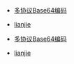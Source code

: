 

- [多协议Base64编码](https://raw.githubusercontent.com/caizilin/first/master/Eternity)
- [lianjie](https://raw.githubusercontent.com/caizilin/first/master/Eternity.yaml)


- [多协议Base64编码](https://fastly.jsdelivr.net/gh/caizilin/first@master/Eternity)
- [lianjie](https://fastly.jsdelivr.net/gh/caizilin/first@master/Eternity.yaml)


